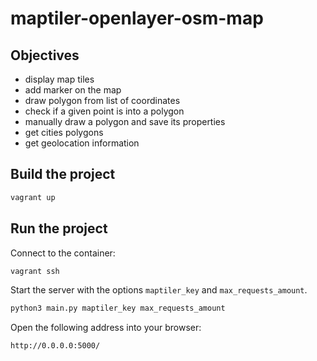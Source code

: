 # maptiler-openlayer-osm-map

## Objectives

* display map tiles
* add marker on the map
* draw polygon from list of coordinates
* check if a given point is into a polygon
* manually draw a polygon and save its properties
* get cities polygons
* get geolocation information

## Build the project

```sh
vagrant up
```

## Run the project

Connect to the container:

```sh
vagrant ssh
```

Start the server with the options `maptiler_key` and `max_requests_amount`.

```sh
python3 main.py maptiler_key max_requests_amount
```

Open the following address into your browser:

```sh
http://0.0.0.0:5000/
```
